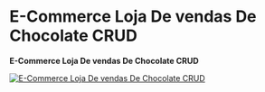 # E-Commerce Loja De vendas De Chocolate CRUD

**E-Commerce Loja De vendas De Chocolate CRUD**

[![E-Commerce Loja De vendas De Chocolate CRUD](https://img.youtube.com/vi/WunDQMeiHHk/0.jpg)](https://www.youtube.com/watch?v=WunDQMeiHHk)
